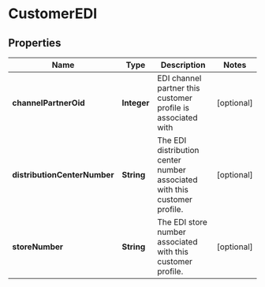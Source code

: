 
# CustomerEDI

## Properties
Name | Type | Description | Notes
------------ | ------------- | ------------- | -------------
**channelPartnerOid** | **Integer** | EDI channel partner this customer profile is associated with |  [optional]
**distributionCenterNumber** | **String** | The EDI distribution center number associated with this customer profile. |  [optional]
**storeNumber** | **String** | The EDI store number associated with this customer profile. |  [optional]



